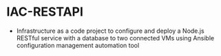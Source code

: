 # IAC-RESTAPI

- Infrastructure as a code project to configure and deploy a Node.js RESTful service with a database to two connected VMs using Ansible configuration management automation tool

